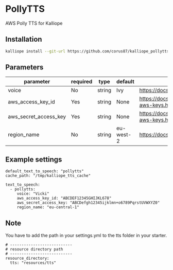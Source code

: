 # PollyTTS
AWS Polly TTS for Kalliope

## Installation
```bash
kalliope install --git-url https://github.com/corus87/kalliope_pollytts.git
```

## Parameters

| parameter             | required | type    | default   | Comment                                                                 |
|---------------------- |----------|---------|-----------|-------------------------------------------------------------------------|
| voice                 | No       | string  | Ivy       | https://docs.aws.amazon.com/polly/latest/dg/voicelist.html              |
| aws_access_key_id     | Yes      | string  | None      | https://docs.aws.amazon.com/ses/latest/DeveloperGuide/get-aws-keys.html |
| aws_secret_access_key | Yes      | string  | None      | https://docs.aws.amazon.com/ses/latest/DeveloperGuide/get-aws-keys.html |
| region_name           | No       | string  | eu-west-2 | https://docs.aws.amazon.com/de_de/general/latest/gr/rande.html          |

## Example settings

```
default_text_to_speech: "pollytts"
cache_path: "/tmp/kalliope_tts_cache"

text_to_speech:
  - pollytts:
     voice: "Vicki"
     aws_access_key_id: "ABCDEF12345GHIJKL678"
     aws_secret_access_key: "ABCDefgh12345ijklmn+o6789PqrstUVWXYZ0"
     region_name: "eu-central-1"
```


## Note

You have to add the path in your settings.yml to the tts folder in your starter.
```
# ---------------------------
# resource directory path
# ---------------------------
resource_directory:
  tts: "resources/tts"
```

